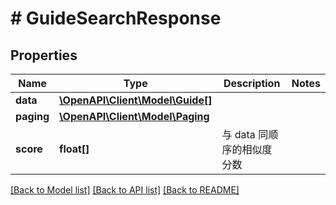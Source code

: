# # GuideSearchResponse

## Properties

Name | Type | Description | Notes
------------ | ------------- | ------------- | -------------
**data** | [**\OpenAPI\Client\Model\Guide[]**](Guide.md) |  |
**paging** | [**\OpenAPI\Client\Model\Paging**](Paging.md) |  |
**score** | **float[]** | 与 data 同顺序的相似度分数 |

[[Back to Model list]](../../README.md#models) [[Back to API list]](../../README.md#endpoints) [[Back to README]](../../README.md)
